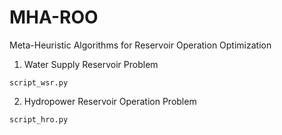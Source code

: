 # MHA-ROO

Meta-Heuristic Algorithms for Reservoir Operation Optimization

1. Water Supply Reservoir Problem
```code 
script_wsr.py 
```

2. Hydropower Reservoir Operation Problem
```code 
script_hro.py 
```

